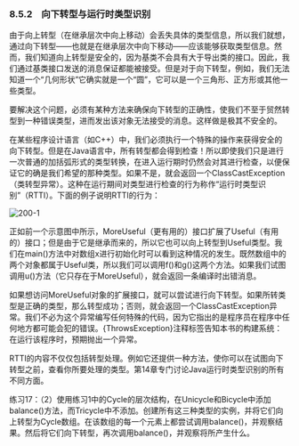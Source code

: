 ### 8.5.2　向下转型与运行时类型识别

由于向上转型（在继承层次中向上移动）会丢失具体的类型信息，所以我们就想，通过向下转型——也就是在继承层次中向下移动——应该能够获取类型信息。然而，我们知道向上转型是安全的，因为基类不会具有大于导出类的接口。因此，我们通过基类接口发送的消息保证都能被接受。但是对于向下转型，例如，我们无法知道一个“几何形状”它确实就是一个“圆”，它可以是一个三角形、正方形或其他一些类型。

要解决这个问题，必须有某种方法来确保向下转型的正确性，使我们不至于贸然转型到一种错误类型，进而发出该对象无法接受的消息。这样做是极其不安全的。

在某些程序设计语言（如C++）中，我们必须执行一个特殊的操作来获得安全的向下转型。但是在Java语言中，所有转型都会得到检查！所以即使我们只是进行一次普通的加括弧形式的类型转换，在进入运行期时仍然会对其进行检查，以便保证它的确是我们希望的那种类型。如果不是，就会返回一个ClassCastException（类转型异常）。这种在运行期间对类型进行检查的行为称作“运行时类型识别”（RTTI）。下面的例子说明RTTI的行为：

![200-1](../Images/image02885.jpeg)

正如前一个示意图中所示，MoreUseful（更有用的）接口扩展了Useful（有用的）接口；但是由于它是继承而来的，所以它也可以向上转型到Useful类型。我们在main()方法中对数组x进行初始化时可以看到这种情况的发生。既然数组中的两个对象都属于Useful类，所以我们可以调用f()和g()这两个方法。如果我们试图调用u()方法（它只存在于MoreUseful），就会返回一条编译时出错消息。

如果想访问MoreUseful对象的扩展接口，就可以尝试进行向下转型。如果所转类型是正确的类型，那么转型成功；否则，就会返回一个ClassCastException异常。我们不必为这个异常编写任何特殊的代码，因为它指出的是程序员在程序中任何地方都可能会犯的错误。{ThrowsException}注释标签告知本书的构建系统：在运行该程序时，预期抛出一个异常。

RTTI的内容不仅仅包括转型处理。例如它还提供一种方法，使你可以在试图向下转型之前，查看你所要处理的类型。第14章专门讨论Java运行时类型识别的所有不同方面。

练习17：（2）使用练习1中的Cycle的层次结构，在Unicycle和Bicycle中添加balance()方法，而Tricycle中不添加。创建所有这三种类型的实例，并将它们向上转型为Cycle数组。在该数组的每一个元素上都尝试调用balance()，并观察结果。然后将它们向下转型，再次调用balance()，并观察将所产生什么。